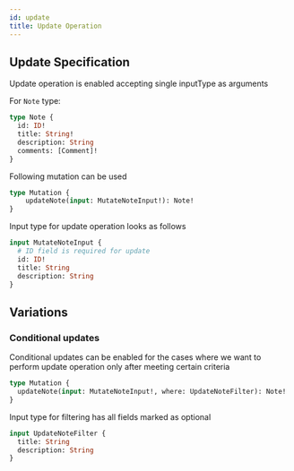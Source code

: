```yaml
---
id: update
title: Update Operation
---
```


## Update Specification

Update operation is enabled accepting single inputType as arguments

For `Note` type:

```graphql
type Note {
  id: ID!
  title: String!
  description: String
  comments: [Comment]!
}
```

Following mutation can be used

```graphql
type Mutation {
    updateNote(input: MutateNoteInput!): Note!
}
```

Input type for update operation looks as follows

```graphql
input MutateNoteInput {
  # ID field is required for update
  id: ID!
  title: String
  description: String
}
```

## Variations

### Conditional updates

Conditional updates can be enabled for the cases where we want to perform update 
operation only after meeting certain criteria

```graphql
type Mutation {
  updateNote(input: MutateNoteInput!, where: UpdateNoteFilter): Note!
}
```
Input type for filtering has all fields marked as optional
```graphql
input UpdateNoteFilter {
  title: String
  description: String
}
```
